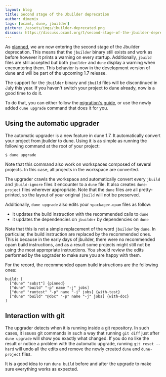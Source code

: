 ```yaml
---
layout: blog
title: Second stage of the Jbuilder deprecation
author: dimenix
tags: [ocaml, dune, jbuilder]
picture: /assets/imgs/jbuilder-deprecated.png
discuss: https://discuss.ocaml.org/t/second-stage-of-the-jbuilder-deprecation
---
```


As [planned][migration], we are now entering the second stage of the
Jbuilder deprecation. This means that the `jbuilder` binary still
exists and work as before however it prints a warning on every
startup. Additionally, `jbuild` files are still accepted but both
`jbuilder` and `dune` display a warning when encountering them. This
behavior is now in the development version of dune and will be part of
the upcoming 1.7 release.

The support for the `jbuilder` binary and `jbuild` files will be
discontinued in July this year. If you haven't switch your project to
dune already, now is a good time to do it.

To do that, you can either follow the [migration's guide][migration],
or use the newly added `dune upgrade` command that does it for you.

Using the automatic upgrader
----------------------------

The automatic upgrader is a new feature in dune 1.7. It automatically
convert your project from jbuilder to dune. Using it is as simple as
running the following command at the root of your project:

```
$ dune upgrade
```

Note that this command also work on workspaces composed of several
projects. In this case, all projects in the workspace are converted.

The upgrader crawls the workspace and automatically convert every
`jbuild` and `jbuild-ignore` files it encounter to a `dune` file. It
also creates `dune-project` files wherever appropriate. Note that the
`dune` files are all pretty-printed, so the layout of your original
`jbuild` will not be preserved.

Additionally, `dune upgrade` also edits your `<package>.opam` files as
follow:

- it updates the build instruction with the recommended calls to `dune`
- it updates the dependencies on `jbuilder` by dependencies on `dune`

Note that this is not a simple replacement of the word `jbuilder` by
`dune`. In particular, the build instruction are replaced by the
recommended ones. This is because in the early days of jbuilder, there
were no recommended opam build instructions, and as a result some
projects might still not be using the most appropriate
instructions. You should review the edits performed by the upgrader to
make sure you are happy with them.

For the record, the recommended opam build instructions are the
following ones:

```
build: [
  ["dune" "subst"] {pinned}
  ["dune" "build" "-p" name "-j" jobs]
  ["dune" "runtest" "-p" name "-j" jobs] {with-test}
  ["dune" "build" "@doc" "-p" name "-j" jobs] {with-doc}
]
```

Interaction with git
--------------------

The upgrader detects when it is running inside a git repository. In
such cases, it issues git commands in such a way that running `git
diff` just after `dune upgrade` will show you exactly what changed. If
you do no like the result or notice a problem with the automatic
upgrade, running `git reset --hard` will undo all the edits and remove
the newly created `dune` and `dune-project` files.

It is a good idea to run `dune build` before and after the upgrade to
make sure everything works as expected.

[migration]: https://dune.readthedocs.io/en/latest/migration.html
